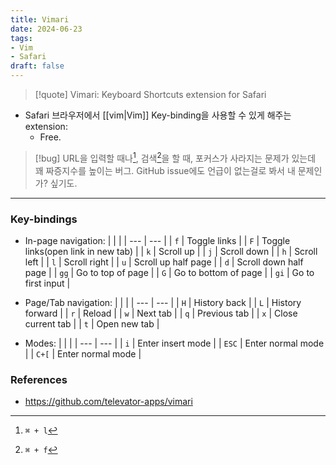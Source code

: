 ```yaml
---
title: Vimari
date: 2024-06-23
tags:
- Vim
- Safari
draft: false
---
```



> [!quote] Vimari: Keyboard Shortcuts extension for Safari

- Safari 브라우저에서 [[vim|Vim]] Key-binding을 사용할 수 있게 해주는 extension:
    - Free.


> [!bug] URL을 입력할 때나[^1], 검색[^2]을 할 때, 포커스가 사라지는 문제가 있는데 꽤 짜증지수를 높이는 버그. GitHub issue에도 언급이 없는걸로 봐서 내 문제인가? 싶기도.

[^1]: `⌘ + l`
[^2]: `⌘ + f`


---
### Key-bindings
- In-page navigation:
    | | |
    | --- | --- |
    | `f` | Toggle links |
    | `F` | Toggle links(open link in new tab) |
    | `k` | Scroll up |
    | `j`  | Scroll down |
    | `h` | Scroll left |
    | `l` | Scroll right |
    | `u` | Scroll up half page |
    | `d` | Scroll down half page |
    | `gg` | Go to top of page |
    | `G` | Go to bottom of page |
    | `gi` | Go to first input |


- Page/Tab navigation:
    | | |
    | --- | --- |
    | `H` | History back |
    | `L` | History forward |
    | `r` | Reload |
    | `w` | Next tab |
    | `q` | Previous tab |
    | `x` | Close current tab |
    | `t` | Open new tab |

- Modes:
    | | |
    | --- | --- |
    | `i` | Enter insert mode |
    | `ESC` | Enter normal mode |
    | `C+[` | Enter normal mode |


### References
- https://github.com/televator-apps/vimari


